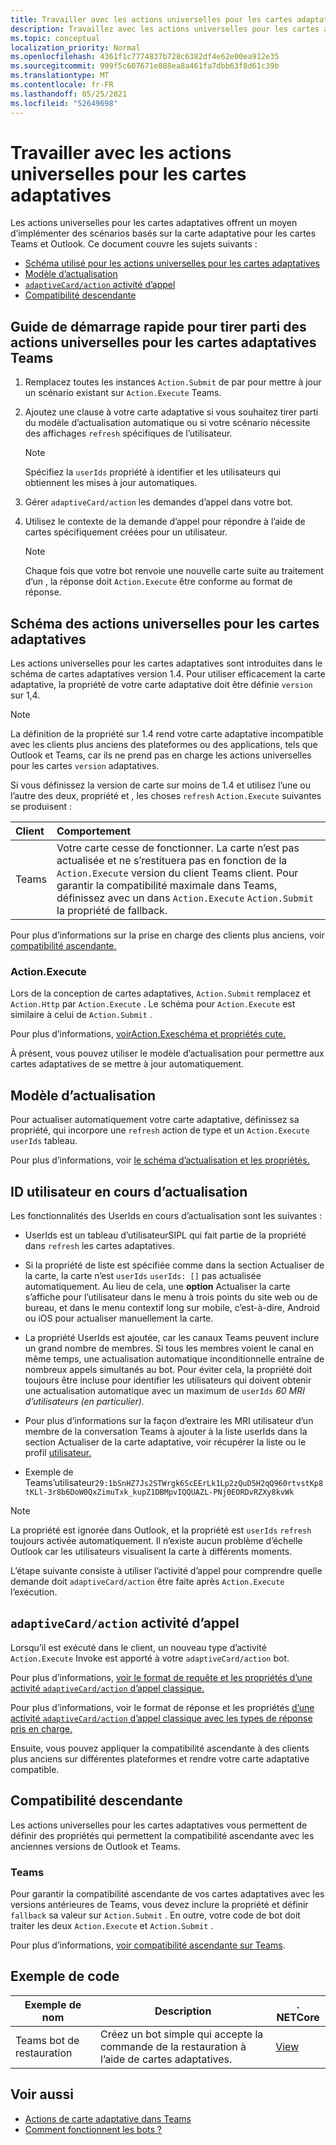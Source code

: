 ```yaml
---
title: Travailler avec les actions universelles pour les cartes adaptatives
description: Travaillez avec les actions universelles pour les cartes adaptatives.
ms.topic: conceptual
localization_priority: Normal
ms.openlocfilehash: 4361f1c7774837b728c6382df4e62e00ea912e35
ms.sourcegitcommit: 999f5c607671e088ea8a461fa7dbb63f8d61c39b
ms.translationtype: MT
ms.contentlocale: fr-FR
ms.lasthandoff: 05/25/2021
ms.locfileid: "52649698"
---
```

# <a name="work-with-universal-actions-for-adaptive-cards"></a>Travailler avec les actions universelles pour les cartes adaptatives

Les actions universelles pour les cartes adaptatives offrent un moyen d’implémenter des scénarios basés sur la carte adaptative pour les cartes Teams et Outlook. Ce document couvre les sujets suivants :

* [Schéma utilisé pour les actions universelles pour les cartes adaptatives](#schema-for-universal-actions-for-adaptive-cards)
* [Modèle d’actualisation](#refresh-model)
* [`adaptiveCard/action` activité d’appel](#adaptivecardaction-invoke-activity)
* [Compatibilité descendante](#backward-compatibility)

## <a name="quick-start-guide-to-leverage-universal-actions-for-adaptive-cards-in-teams"></a>Guide de démarrage rapide pour tirer parti des actions universelles pour les cartes adaptatives Teams

1. Remplacez toutes les instances `Action.Submit` de par pour mettre à jour un scénario existant sur `Action.Execute` Teams.
2. Ajoutez une clause à votre carte adaptative si vous souhaitez tirer parti du modèle d’actualisation automatique ou si votre scénario nécessite des affichages `refresh` spécifiques de l’utilisateur.

    >[!NOTE]
    > Spécifiez la `userIds` propriété à identifier et les utilisateurs qui obtiennent les mises à jour automatiques.

3. Gérer `adaptiveCard/action` les demandes d’appel dans votre bot.
4. Utilisez le contexte de la demande d’appel pour répondre à l’aide de cartes spécifiquement créées pour un utilisateur.

    > [!NOTE]
    > Chaque fois que votre bot renvoie une nouvelle carte suite au traitement d’un , la réponse doit `Action.Execute` être conforme au format de réponse.

## <a name="schema-for-universal-actions-for-adaptive-cards"></a>Schéma des actions universelles pour les cartes adaptatives

Les actions universelles pour les cartes adaptatives sont introduites dans le schéma de cartes adaptatives version 1.4. Pour utiliser efficacement la carte adaptative, la propriété de votre carte adaptative doit être définie `version` sur 1,4.

> [!NOTE]
> La définition de la propriété sur 1.4 rend votre carte adaptative incompatible avec les clients plus anciens des plateformes ou des applications, tels que Outlook et Teams, car ils ne prend pas en charge les actions universelles pour les cartes `version` adaptatives.

Si vous définissez la version de carte sur moins de 1.4 et utilisez l’une ou l’autre des deux, propriété et , les choses `refresh` `Action.Execute` suivantes se produisent :

| Client | Comportement |
| :-- | :-- |
| Teams | Votre carte cesse de fonctionner. La carte n’est pas actualisée et ne s’restituera pas en fonction de la `Action.Execute` version du client Teams client. Pour garantir la compatibilité maximale dans Teams, définissez avec un dans `Action.Execute` `Action.Submit` la propriété de fallback. |

Pour plus d’informations sur la prise en charge des clients plus anciens, voir [compatibilité ascendante.](#backward-compatibility)

### <a name="actionexecute"></a>Action.Execute

Lors de la conception de cartes adaptatives, `Action.Submit` remplacez et `Action.Http` par `Action.Execute` . Le schéma pour `Action.Execute` est similaire à celui de `Action.Submit` .

Pour plus d’informations, [voirAction.Exeschéma et propriétés cute.](/adaptive-cards/authoring-cards/universal-action-model#actionexecute)

À présent, vous pouvez utiliser le modèle d’actualisation pour permettre aux cartes adaptatives de se mettre à jour automatiquement.

## <a name="refresh-model"></a>Modèle d’actualisation

Pour actualiser automatiquement votre carte adaptative, définissez sa propriété, qui incorpore une `refresh` action de type et un `Action.Execute` `userIds` tableau.

Pour plus d’informations, voir [le schéma d’actualisation et les propriétés.](/adaptive-cards/authoring-cards/universal-action-model#refresh-mechanism)

## <a name="user-ids-in-refresh"></a>ID utilisateur en cours d’actualisation

Les fonctionnalités des UserIds en cours d’actualisation sont les suivantes :

* UserIds est un tableau d’utilisateurSIPL qui fait partie de la propriété dans `refresh` les cartes adaptatives.

* Si la propriété de liste est spécifiée comme dans la section Actualiser de la carte, la carte n’est `userIds` `userIds: []` pas actualisée automatiquement. Au lieu de cela, une **option** Actualiser la carte s’affiche pour l’utilisateur dans le menu à trois points du site web ou de bureau, et dans le menu contextif long sur mobile, c’est-à-dire, Android ou iOS pour actualiser manuellement la carte.

* La propriété UserIds est ajoutée, car les canaux Teams peuvent inclure un grand nombre de membres. Si tous les membres voient le canal en même temps, une actualisation automatique inconditionnelle entraîne de nombreux appels simultanés au bot. Pour éviter cela, la propriété doit toujours être incluse pour identifier les utilisateurs qui doivent obtenir une actualisation automatique avec un maximum de `userIds` *60 MRI d’utilisateurs (en particulier).*

* Pour plus d’informations sur la façon d’extraire les MRI utilisateur d’un membre de la conversation Teams à ajouter à la liste userIds dans la section Actualiser de la carte adaptative, voir récupérer la liste ou le profil [utilisateur.](/microsoftteams/platform/bots/how-to/get-teams-context?tabs=dotnet#fetch-the-roster-or-user-profile)

* Exemple de Teams’utilisateur`29:1bSnHZ7Js2STWrgk6ScEErLk1Lp2zQuD5H2qQ960rtvstKp8tKLl-3r8b6DoW0QxZimuTxk_kupZ1DBMpvIQQUAZL-PNj0EORDvRZXy8kvWk`

> [!NOTE]
> La propriété est ignorée dans Outlook, et la propriété est `userIds` `refresh` toujours activée automatiquement. Il n’existe aucun problème d’échelle Outlook car les utilisateurs visualisent la carte à différents moments.

L’étape suivante consiste à utiliser l’activité d’appel pour comprendre quelle demande doit `adaptiveCard/action` être faite après `Action.Execute` l’exécution.

## <a name="adaptivecardaction-invoke-activity"></a>`adaptiveCard/action` activité d’appel

Lorsqu’il est exécuté dans le client, un nouveau type d’activité `Action.Execute` Invoke est apporté à votre `adaptiveCard/action` bot.

Pour plus d’informations, [voir le format de requête et les propriétés d’une activité `adaptiveCard/action` d’appel classique.](/adaptive-cards/authoring-cards/universal-action-model#request-format)

Pour plus d’informations, voir le format de réponse et les propriétés [d’une activité `adaptiveCard/action` d’appel classique avec les types de réponse pris en charge.](/adaptive-cards/authoring-cards/universal-action-model#response-format)

Ensuite, vous pouvez appliquer la compatibilité ascendante à des clients plus anciens sur différentes plateformes et rendre votre carte adaptative compatible.

## <a name="backward-compatibility"></a>Compatibilité descendante

Les actions universelles pour les cartes adaptatives vous permettent de définir des propriétés qui permettent la compatibilité ascendante avec les anciennes versions de Outlook et Teams.

### <a name="teams"></a>Teams

Pour garantir la compatibilité ascendante de vos cartes adaptatives avec les versions antérieures de Teams, vous devez inclure la propriété et définir `fallback` sa valeur sur `Action.Submit` . En outre, votre code de bot doit traiter les deux `Action.Execute` et `Action.Submit` .

Pour plus d’informations, [voir compatibilité ascendante sur Teams](/adaptive-cards/authoring-cards/universal-action-model#teams).

## <a name="code-sample"></a>Exemple de code

|Exemple de nom | Description | . NETCore |
|----------------|-----------------|--------------|
| Teams bot de restauration | Créez un bot simple qui accepte la commande de la restauration à l’aide de cartes adaptatives. |[View](https://github.com/OfficeDev/Microsoft-Teams-Samples/tree/main/samples/bot-teams-catering/csharp)|

## <a name="see-also"></a>Voir aussi

* [Actions de carte adaptative dans Teams](~/task-modules-and-cards/cards/cards-actions.md#adaptive-cards-actions)
* [Comment fonctionnent les bots ?](/azure/bot-service/bot-builder-basics?view=azure-bot-service-4.0&preserve-view=true)
